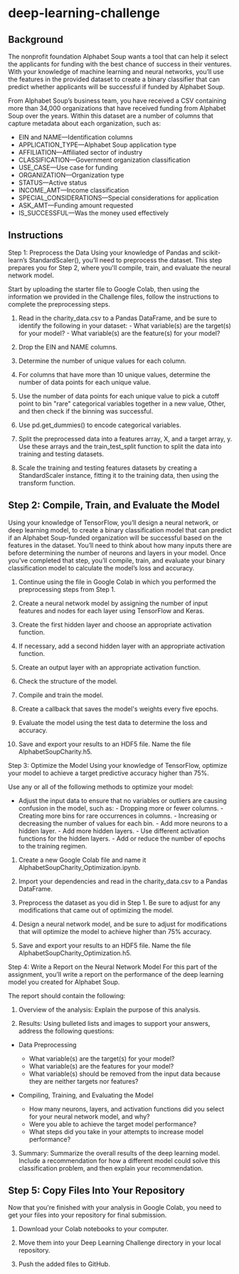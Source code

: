 # deep-learning-challenge

## Background
The nonprofit foundation Alphabet Soup wants a tool that can help it select the applicants for funding with the best chance of success in their ventures. With your knowledge of machine learning and neural networks, you’ll use the features in the provided dataset to create a binary classifier that can predict whether applicants will be successful if funded by Alphabet Soup.

From Alphabet Soup’s business team, you have received a CSV containing more than 34,000 organizations that have received funding from Alphabet Soup over the years. Within this dataset are a number of columns that capture metadata about each organization, such as:

  -  EIN and NAME—Identification columns
  -  APPLICATION_TYPE—Alphabet Soup application type
  -  AFFILIATION—Affiliated sector of industry
  -  CLASSIFICATION—Government organization classification
  -  USE_CASE—Use case for funding
  -  ORGANIZATION—Organization type
  -  STATUS—Active status
  -  INCOME_AMT—Income classification
  -  SPECIAL_CONSIDERATIONS—Special considerations for application
  -  ASK_AMT—Funding amount requested
  -  IS_SUCCESSFUL—Was the money used effectively

## Instructions
Step 1: Preprocess the Data
Using your knowledge of Pandas and scikit-learn’s StandardScaler(), you’ll need to preprocess the dataset. This step prepares you for Step 2, where you'll compile, train, and evaluate the neural network model.

Start by uploading the starter file to Google Colab, then using the information we provided in the Challenge files, follow the instructions to complete the preprocessing steps.

  1.  Read in the charity_data.csv to a Pandas DataFrame, and be sure to identify the following in your dataset:
     -  What variable(s) are the target(s) for your model?
     -   What variable(s) are the feature(s) for your model?

  2.  Drop the EIN and NAME columns.

  3.  Determine the number of unique values for each column.

  4.  For columns that have more than 10 unique values, determine the number of data points for each unique value.

  5.  Use the number of data points for each unique value to pick a cutoff point to bin "rare" categorical variables together in a new value, Other, and then check if the binning was successful.

  6.  Use pd.get_dummies() to encode categorical variables.

  7.  Split the preprocessed data into a features array, X, and a target array, y. Use these arrays and the train_test_split function to split the data into training and testing datasets.

  8.  Scale the training and testing features datasets by creating a StandardScaler instance, fitting it to the training data, then using the transform function.

## Step 2: Compile, Train, and Evaluate the Model
Using your knowledge of TensorFlow, you’ll design a neural network, or deep learning model, to create a binary classification model that can predict if an Alphabet Soup-funded organization will be successful based on the features in the dataset. You’ll need to think about how many inputs there are before determining the number of neurons and layers in your model. Once you’ve completed that step, you’ll compile, train, and evaluate your binary classification model to calculate the model’s loss and accuracy.

  1.  Continue using the file in Google Colab in which you performed the preprocessing steps from Step 1.

  2.  Create a neural network model by assigning the number of input features and nodes for each layer using TensorFlow and Keras.

  3.  Create the first hidden layer and choose an appropriate activation function.

  4.  If necessary, add a second hidden layer with an appropriate activation function.

  5.  Create an output layer with an appropriate activation function.

  6.  Check the structure of the model.

  7.  Compile and train the model.

  8.  Create a callback that saves the model's weights every five epochs.

  9.  Evaluate the model using the test data to determine the loss and accuracy.

  10.  Save and export your results to an HDF5 file. Name the file AlphabetSoupCharity.h5.

Step 3: Optimize the Model
Using your knowledge of TensorFlow, optimize your model to achieve a target predictive accuracy higher than 75%.

Use any or all of the following methods to optimize your model:

  -  Adjust the input data to ensure that no variables or outliers are causing confusion in the model, such as:
    -  Dropping more or fewer columns.
    -  Creating more bins for rare occurrences in columns.
    -  Increasing or decreasing the number of values for each bin.
    -  Add more neurons to a hidden layer.
    -  Add more hidden layers.
    -  Use different activation functions for the hidden layers.
    -  Add or reduce the number of epochs to the training regimen.

  1.  Create a new Google Colab file and name it AlphabetSoupCharity_Optimization.ipynb.

  2.  Import your dependencies and read in the charity_data.csv to a Pandas DataFrame.

  3.  Preprocess the dataset as you did in Step 1. Be sure to adjust for any modifications that came out of optimizing the model.

  4.  Design a neural network model, and be sure to adjust for modifications that will optimize the model to achieve higher than 75% accuracy.

  5.  Save and export your results to an HDF5 file. Name the file AlphabetSoupCharity_Optimization.h5.

Step 4: Write a Report on the Neural Network Model
For this part of the assignment, you’ll write a report on the performance of the deep learning model you created for Alphabet Soup.

The report should contain the following:

  1.  Overview of the analysis: Explain the purpose of this analysis.

  2.  Results: Using bulleted lists and images to support your answers, address the following questions:

  -  Data Preprocessing

      -  What variable(s) are the target(s) for your model?
      -  What variable(s) are the features for your model?
      -  What variable(s) should be removed from the input data because they are neither targets nor features?
  -  Compiling, Training, and Evaluating the Model

      -  How many neurons, layers, and activation functions did you select for your neural network model, and why?
      -  Were you able to achieve the target model performance?
      -  What steps did you take in your attempts to increase model performance?
  3.  Summary: Summarize the overall results of the deep learning model. Include a recommendation for how a different model could solve this classification problem, and then explain your recommendation.
## Step 5: Copy Files Into Your Repository
Now that you're finished with your analysis in Google Colab, you need to get your files into your repository for final submission.

  1.  Download your Colab notebooks to your computer.

  2.  Move them into your Deep Learning Challenge directory in your local repository.

  3.  Push the added files to GitHub.
